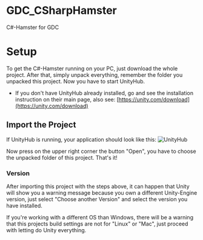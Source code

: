 # GDC_CSharpHamster
C#-Hamster for GDC


# Setup
To get the C#-Hamster running on your PC, just download the whole project. After that, simply unpack everything, remember the folder you unpacked this project. Now you have to start UnityHub.

* If you don't have UnityHub already installed, go and see the installation instruction on their main page, also see: [https://unity.com/download](https://unity.com/download)

## Import the Project
If UnityHub is running, your application should look like this:
![UnityHub](https://drive.google.com/uc?export=view&id=1VSR71zn3Suo9ihXuKVvc4_hnSVyh5fy5)

Now press on the upper right corner the button "Open", you have to choose the unpacked folder of this project. That's it!
### Version
After importing this project with the steps above, it can happen that Unity will show you a warning message because you own a different Unity-Engine version, just select "Choose another Version" and select the version you have installed.

If you're working with a different OS than Windows, there will be a warning that this projects build settings are not for "Linux" or "Mac", just proceed with letting do Unity everything.
